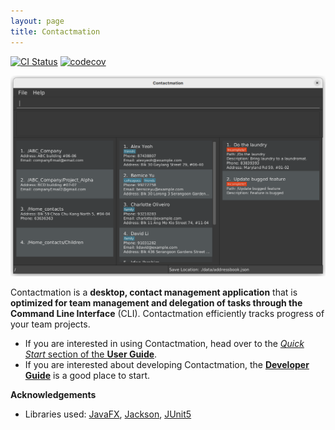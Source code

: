 ```yaml
---
layout: page
title: Contactmation
---
```


[![CI Status](https://github.com/se-edu/addressbook-level3/workflows/Java%20CI/badge.svg)](https://github.com/AY2223S1-CS2103T-T11-1/tp/actions)
[![codecov](https://codecov.io/gh/AY2223S1-CS2103T-T11-1/tp/branch/master/graph/badge.svg?token=PUKESWS2WM)](https://codecov.io/gh/AY2223S1-CS2103T-T11-1/tp)

![Ui](images/Ui.png)

Contactmation is a **desktop, contact management application** that is **optimized for team management and delegation of tasks through the Command Line Interface** (CLI). Contactmation efficiently tracks progress of your team projects.

- If you are interested in using Contactmation, head over to the [_Quick Start_ section of the **User Guide**](UserGuide.html#quick-start).
- If you are interested about developing Contactmation, the [**Developer Guide**](DeveloperGuide.html) is a good place to start.

**Acknowledgements**

- Libraries used: [JavaFX](https://openjfx.io/), [Jackson](https://github.com/FasterXML/jackson), [JUnit5](https://github.com/junit-team/junit5)
